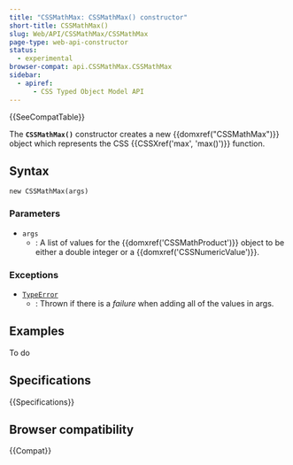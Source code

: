 ```yaml
---
title: "CSSMathMax: CSSMathMax() constructor"
short-title: CSSMathMax()
slug: Web/API/CSSMathMax/CSSMathMax
page-type: web-api-constructor
status:
  - experimental
browser-compat: api.CSSMathMax.CSSMathMax
sidebar:
  - apiref:
      - CSS Typed Object Model API
---
```


{{SeeCompatTable}}

The **`CSSMathMax()`** constructor creates a
new {{domxref("CSSMathMax")}} object which represents the CSS {{CSSXref('max', 'max()')}} function.

## Syntax

```js-nolint
new CSSMathMax(args)
```

### Parameters

- `args`
  - : A list of values for the {{domxref('CSSMathProduct')}} object to be either a double
    integer or a {{domxref('CSSNumericValue')}}.

### Exceptions

- [`TypeError`](/en-US/docs/Web/JavaScript/Reference/Global_Objects/TypeError)
  - : Thrown if there is a _failure_ when adding all of the values in args.

## Examples

To do

## Specifications

{{Specifications}}

## Browser compatibility

{{Compat}}
